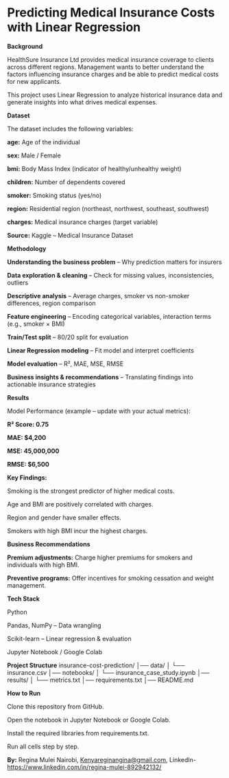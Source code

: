 # **Predicting Medical Insurance Costs with Linear Regression**

**Background**

HealthSure Insurance Ltd provides medical insurance coverage to clients across different regions.
Management wants to better understand the factors influencing insurance charges and be able to predict medical costs for new applicants.

This project uses Linear Regression to analyze historical insurance data and generate insights into what drives medical expenses.

**Dataset**

The dataset includes the following variables:

**age:** Age of the individual

**sex:** Male / Female

**bmi:** Body Mass Index (indicator of healthy/unhealthy weight)

**children:** Number of dependents covered

**smoker:** Smoking status (yes/no)

**region:** Residential region (northeast, northwest, southeast, southwest)

**charges:** Medical insurance charges (target variable)

**Source:** Kaggle – Medical Insurance Dataset

**Methodology**

**Understanding the business problem** – Why prediction matters for insurers

**Data exploration & cleaning** – Check for missing values, inconsistencies, outliers

**Descriptive analysis** – Average charges, smoker vs non-smoker differences, region comparison

**Feature engineering** – Encoding categorical variables, interaction terms (e.g., smoker × BMI)

**Train/Test split** – 80/20 split for evaluation

**Linear Regression modeling** – Fit model and interpret coefficients

**Model evaluation** – R², MAE, MSE, RMSE

**Business insights & recommendations** – Translating findings into actionable insurance strategies

**Results**

Model Performance (example – update with your actual metrics):

**R² Score: 0.75**

**MAE: $4,200**

**MSE: 45,000,000**

**RMSE: $6,500**

**Key Findings:**

Smoking is the strongest predictor of higher medical costs.

Age and BMI are positively correlated with charges.

Region and gender have smaller effects.

Smokers with high BMI incur the highest charges.

**Business Recommendations**

**Premium adjustments:** Charge higher premiums for smokers and individuals with high BMI.

**Preventive programs:** Offer incentives for smoking cessation and weight management.

**Tech Stack**

Python

Pandas, NumPy – Data wrangling

Scikit-learn – Linear regression & evaluation

Jupyter Notebook / Google Colab

**Project Structure**
insurance-cost-prediction/
│── data/
│   └── insurance.csv
│── notebooks/
│   └── insurance_case_study.ipynb
│── results/
│   └── metrics.txt
│── requirements.txt
│── README.md

**How to Run**

Clone this repository from GitHub.

Open the notebook in Jupyter Notebook or Google Colab.

Install the required libraries from requirements.txt.

Run all cells step by step.

**By:**
Regina Mulei
Nairobi, 
Kenyareginangina@gmail.com,
LinkedIn- https://www.linkedin.com/in/regina-mulei-892942132/
